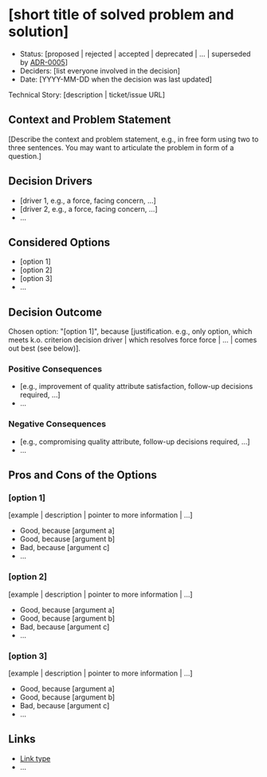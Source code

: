 # \[short title of solved problem and solution\]

* Status: [proposed | rejected | accepted | deprecated | … | superseded by [ADR-0005](0005-example.md)] <!-- optional -->
* Deciders: \[list everyone involved in the decision\] <!-- optional -->
* Date: \[YYYY-MM-DD when the decision was last updated\] <!-- optional -->

Technical Story: \[description | ticket/issue URL\] <!-- optional -->

## Context and Problem Statement

\[Describe the context and problem statement, e.g., in free form using two to three sentences. You may want to articulate the problem in form of a question.\]

## Decision Drivers <!-- optional -->

* \[driver 1, e.g., a force, facing concern, …\]
* \[driver 2, e.g., a force, facing concern, …\]
* … <!-- numbers of drivers can vary -->

## Considered Options

* \[option 1\]
* \[option 2\]
* \[option 3\]
* … <!-- numbers of options can vary -->

## Decision Outcome

Chosen option: "\[option 1\]", because \[justification. e.g., only option, which meets k.o. criterion decision driver | which resolves force force | … | comes out best (see below)\].

### Positive Consequences <!-- optional -->

* \[e.g., improvement of quality attribute satisfaction, follow-up decisions required, …\]
* …

### Negative Consequences <!-- optional -->

* \[e.g., compromising quality attribute, follow-up decisions required, …\]
* …

## Pros and Cons of the Options <!-- optional -->

### \[option 1\]

\[example | description | pointer to more information | …\] <!-- optional -->

* Good, because \[argument a\]
* Good, because \[argument b\]
* Bad, because \[argument c\]
* … <!-- numbers of pros and cons can vary -->

### \[option 2\]

\[example | description | pointer to more information | …\] <!-- optional -->

* Good, because \[argument a\]
* Good, because \[argument b\]
* Bad, because \[argument c\]
* … <!-- numbers of pros and cons can vary -->

### \[option 3\]

\[example | description | pointer to more information | …\] <!-- optional -->

* Good, because \[argument a\]
* Good, because \[argument b\]
* Bad, because \[argument c\]
* … <!-- numbers of pros and cons can vary -->

## Links <!-- optional -->

* [Link type](link-to-adr.md) <!-- example: Refined by [ADR-0005](0005-example.md) -->
* … <!-- numbers of links can vary -->
